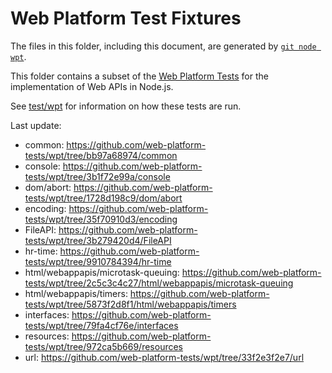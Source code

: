 # Web Platform Test Fixtures

The files in this folder, including this document,
are generated by [`git node wpt`][].

This folder contains a subset of the [Web Platform Tests][] for the
implementation of Web APIs in Node.js.

See [test/wpt](../../wpt/README.md) for information on how these tests are run.

Last update:

- common: https://github.com/web-platform-tests/wpt/tree/bb97a68974/common
- console: https://github.com/web-platform-tests/wpt/tree/3b1f72e99a/console
- dom/abort: https://github.com/web-platform-tests/wpt/tree/1728d198c9/dom/abort
- encoding: https://github.com/web-platform-tests/wpt/tree/35f70910d3/encoding
- FileAPI: https://github.com/web-platform-tests/wpt/tree/3b279420d4/FileAPI
- hr-time: https://github.com/web-platform-tests/wpt/tree/9910784394/hr-time
- html/webappapis/microtask-queuing: https://github.com/web-platform-tests/wpt/tree/2c5c3c4c27/html/webappapis/microtask-queuing
- html/webappapis/timers: https://github.com/web-platform-tests/wpt/tree/5873f2d8f1/html/webappapis/timers
- interfaces: https://github.com/web-platform-tests/wpt/tree/79fa4cf76e/interfaces
- resources: https://github.com/web-platform-tests/wpt/tree/972ca5b669/resources
- url: https://github.com/web-platform-tests/wpt/tree/33f2e3f2e7/url

[Web Platform Tests]: https://github.com/web-platform-tests/wpt
[`git node wpt`]: https://github.com/nodejs/node-core-utils/blob/master/docs/git-node.md#git-node-wpt
